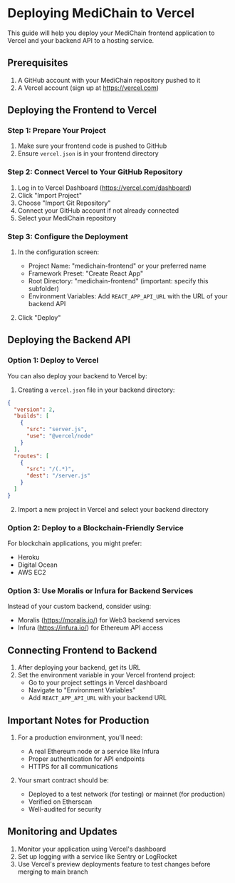# Deploying MediChain to Vercel

This guide will help you deploy your MediChain frontend application to Vercel and your backend API to a hosting service.

## Prerequisites

1. A GitHub account with your MediChain repository pushed to it
2. A Vercel account (sign up at https://vercel.com)

## Deploying the Frontend to Vercel

### Step 1: Prepare Your Project

1. Make sure your frontend code is pushed to GitHub
2. Ensure `vercel.json` is in your frontend directory

### Step 2: Connect Vercel to Your GitHub Repository

1. Log in to Vercel Dashboard (https://vercel.com/dashboard)
2. Click "Import Project"
3. Choose "Import Git Repository"
4. Connect your GitHub account if not already connected
5. Select your MediChain repository

### Step 3: Configure the Deployment

1. In the configuration screen:
   - Project Name: "medichain-frontend" or your preferred name
   - Framework Preset: "Create React App"
   - Root Directory: "medichain-frontend" (important: specify this subfolder)
   - Environment Variables: Add `REACT_APP_API_URL` with the URL of your backend API

2. Click "Deploy"

## Deploying the Backend API

### Option 1: Deploy to Vercel

You can also deploy your backend to Vercel by:

1. Creating a `vercel.json` file in your backend directory:
```json
{
  "version": 2,
  "builds": [
    {
      "src": "server.js",
      "use": "@vercel/node"
    }
  ],
  "routes": [
    {
      "src": "/(.*)",
      "dest": "/server.js"
    }
  ]
}
```

2. Import a new project in Vercel and select your backend directory

### Option 2: Deploy to a Blockchain-Friendly Service

For blockchain applications, you might prefer:

- Heroku
- Digital Ocean
- AWS EC2

### Option 3: Use Moralis or Infura for Backend Services

Instead of your custom backend, consider using:
- Moralis (https://moralis.io/) for Web3 backend services
- Infura (https://infura.io/) for Ethereum API access

## Connecting Frontend to Backend

1. After deploying your backend, get its URL
2. Set the environment variable in your Vercel frontend project:
   - Go to your project settings in Vercel dashboard
   - Navigate to "Environment Variables"
   - Add `REACT_APP_API_URL` with your backend URL

## Important Notes for Production

1. For a production environment, you'll need:
   - A real Ethereum node or a service like Infura
   - Proper authentication for API endpoints
   - HTTPS for all communications

2. Your smart contract should be:
   - Deployed to a test network (for testing) or mainnet (for production)
   - Verified on Etherscan
   - Well-audited for security

## Monitoring and Updates

1. Monitor your application using Vercel's dashboard
2. Set up logging with a service like Sentry or LogRocket
3. Use Vercel's preview deployments feature to test changes before merging to main branch